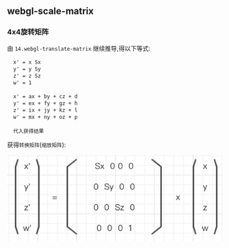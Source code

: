 ## webgl-scale-matrix
### 4x4旋转矩阵
由 `14.webgl-translate-matrix` 继续推导,得以下等式:
```
  x' = x Sx
  y' = y Sy
  z' = z Sz
  w' = 1

  x' = ax + by + cz + d
  y' = ex + fy + gz + h
  z' = ix + jy + kz + l
  w' = mx + ny + oz + p

  代入获得结果
```

获得`转换矩阵`(`缩放矩阵`):

![缩放矩阵](./scale-matrix.png)